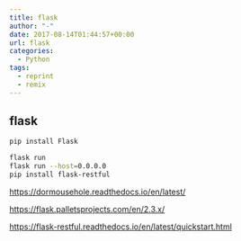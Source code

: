 ```yaml
---
title: flask
author: "-"
date: 2017-08-14T01:44:57+00:00
url: flask
categories:
  - Python
tags:
  - reprint
  - remix
---
```

## flask

```bash
pip install Flask

flask run
flask run --host=0.0.0.0
pip install flask-restful
```

<https://dormousehole.readthedocs.io/en/latest/>

<https://flask.palletsprojects.com/en/2.3.x/>

<https://flask-restful.readthedocs.io/en/latest/quickstart.html>
